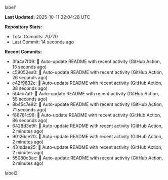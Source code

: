 
label1 
<!-- ACTIVITY_START -->
**Last Updated:** 2025-10-11 02:04:28 UTC

**Repository Stats:**
- Total Commits: 70770
- Last Commit: 14 seconds ago

**Recent Commits:**
- 3fa4a7f09: 🤖 Auto-update README with recent activity (GitHub Action, 13 seconds ago)
- c58052ea0: 🤖 Auto-update README with recent activity (GitHub Action, 26 seconds ago)
- c42f9832c: 🤖 Auto-update README with recent activity (GitHub Action, 38 seconds ago)
- 5f4ab7aff: 🤖 Auto-update README with recent activity (GitHub Action, 55 seconds ago)
- 8b45c7e92: 🤖 Auto-update README with recent activity (GitHub Action, 71 seconds ago)
- f88781c96: 🤖 Auto-update README with recent activity (GitHub Action, 86 seconds ago)
- 6428d3e9f: 🤖 Auto-update README with recent activity (GitHub Action, 2 minutes ago)
- 90126ce20: 🤖 Auto-update README with recent activity (GitHub Action, 2 minutes ago)
- 431ddae25: 🤖 Auto-update README with recent activity (GitHub Action, 2 minutes ago)
- 55080c3ac: 🤖 Auto-update README with recent activity (GitHub Action, 2 minutes ago)
<!-- ACTIVITY_END -->

label2
